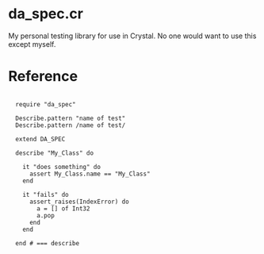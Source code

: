 
da\_spec.cr
===========

My personal testing library for use in Crystal.
No one would want to use this except myself.


Reference
==========

```crystal

  require "da_spec"

  Describe.pattern "name of test"
  Describe.pattern /name of test/

  extend DA_SPEC

  describe "My_Class" do

    it "does something" do
      assert My_Class.name == "My_Class"
    end

    it "fails" do
      assert_raises(IndexError) do
        a = [] of Int32
        a.pop
      end
    end

  end # === describe
```
